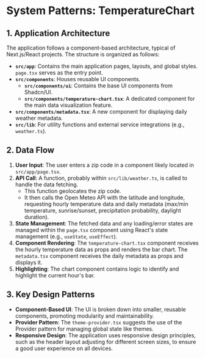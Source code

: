 # System Patterns: TemperatureChart

## 1. Application Architecture

The application follows a component-based architecture, typical of Next.js/React projects. The structure is organized as follows:

- **`src/app`**: Contains the main application pages, layouts, and global styles. `page.tsx` serves as the entry point.
- **`src/components`**: Houses reusable UI components.
  - **`src/components/ui`**: Contains the base UI components from Shadcn/UI.
  - **`src/components/temperature-chart.tsx`**: A dedicated component for the main data visualization feature.
- **`src/components/metadata.tsx`**: A new component for displaying daily weather metadata.
- **`src/lib`**: For utility functions and external service integrations (e.g., `weather.ts`).

## 2. Data Flow

1.  **User Input**: The user enters a zip code in a component likely located in `src/app/page.tsx`.
2.  **API Call**: A function, probably within `src/lib/weather.ts`, is called to handle the data fetching.
    - This function geolocates the zip code.
    - It then calls the Open Meteo API with the latitude and longitude, requesting hourly temperature data and daily metadata (max/min temperature, sunrise/sunset, precipitation probability, daylight duration).
3.  **State Management**: The fetched data and any loading/error states are managed within the `page.tsx` component using React's state management (e.g., `useState`, `useEffect`).
4.  **Component Rendering**: The `temperature-chart.tsx` component receives the hourly temperature data as props and renders the bar chart. The `metadata.tsx` component receives the daily metadata as props and displays it.
5.  **Highlighting**: The chart component contains logic to identify and highlight the current hour's bar.

## 3. Key Design Patterns

- **Component-Based UI**: The UI is broken down into smaller, reusable components, promoting modularity and maintainability.
- **Provider Pattern**: The `theme-provider.tsx` suggests the use of the Provider pattern for managing global state like themes.
- **Responsive Design**: The application uses responsive design principles, such as the header layout adjusting for different screen sizes, to ensure a good user experience on all devices.
